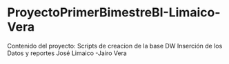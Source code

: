 # ProyectoPrimerBimestreBI-Limaico-Vera
Contenido del proyecto: Scripts de creacion de la base DW Inserción de los Datos y reportes
José Limaico -Jairo Vera 
